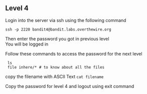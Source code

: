 ## Level 4
Login into the server via ssh using the following command

```
ssh -p 2220 bandit4@bandit.labs.overthewire.org
```
Then enter the password you got in previous level  
You will be logged in

Follow these commands to access the password for the next level
```
 ls
 file inhere/* # to know about all the files 
```
copy the filename with ASCII Text 
```cat filename ```  

Copy the password for level 4 and logout using exit command 
